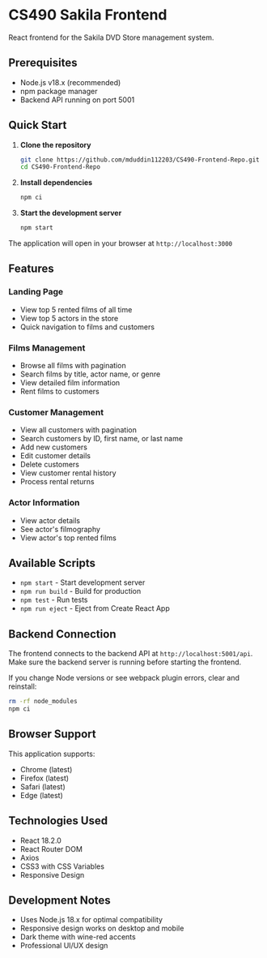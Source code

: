 # CS490 Sakila Frontend

React frontend for the Sakila DVD Store management system.

## Prerequisites

- Node.js v18.x (recommended)
- npm package manager
- Backend API running on port 5001

## Quick Start

1. **Clone the repository**
   ```bash
   git clone https://github.com/mduddin112203/CS490-Frontend-Repo.git
   cd CS490-Frontend-Repo
   ```

2. **Install dependencies**
   ```bash
   npm ci
   ```

3. **Start the development server**
   ```bash
   npm start
   ```

The application will open in your browser at `http://localhost:3000`

## Features

### Landing Page
- View top 5 rented films of all time
- View top 5 actors in the store
- Quick navigation to films and customers

### Films Management
- Browse all films with pagination
- Search films by title, actor name, or genre
- View detailed film information
- Rent films to customers

### Customer Management
- View all customers with pagination
- Search customers by ID, first name, or last name
- Add new customers
- Edit customer details
- Delete customers
- View customer rental history
- Process rental returns

### Actor Information
- View actor details
- See actor's filmography
- View actor's top rented films

## Available Scripts

- `npm start` - Start development server
- `npm run build` - Build for production
- `npm test` - Run tests
- `npm run eject` - Eject from Create React App

## Backend Connection

The frontend connects to the backend API at `http://localhost:5001/api`. Make sure the backend server is running before starting the frontend.

If you change Node versions or see webpack plugin errors, clear and reinstall:
```bash
rm -rf node_modules
npm ci
```

## Browser Support

This application supports:
- Chrome (latest)
- Firefox (latest)
- Safari (latest)
- Edge (latest)

## Technologies Used

- React 18.2.0
- React Router DOM
- Axios
- CSS3 with CSS Variables
- Responsive Design

## Development Notes

- Uses Node.js 18.x for optimal compatibility
- Responsive design works on desktop and mobile
- Dark theme with wine-red accents
- Professional UI/UX design